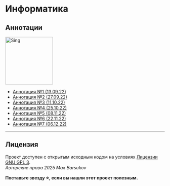 # Информатика

## Аннотации

<img alt="Sing" src="https://github.com/maxbarsukov/itmo/blob/master/.docs/sing.gif" height="150">

- [Аннотация №1 (13.09.22)](./13.09.2022%20%D0%91%D0%B0%D1%80%D1%81%D1%83%D0%BA%D0%BE%D0%B2.pdf)
- [Аннотация №2 (27.09.22)](./27.09.2022%20%D0%91%D0%B0%D1%80%D1%81%D1%83%D0%BA%D0%BE%D0%B2.pdf)
- [Аннотация №3 (11.10.22)](./11.10.2022%20%D0%91%D0%B0%D1%80%D1%81%D1%83%D0%BA%D0%BE%D0%B2.pdf)
- [Аннотация №4 (25.10.22)](./25.10.2022%20%D0%91%D0%B0%D1%80%D1%81%D1%83%D0%BA%D0%BE%D0%B2.pdf)
- [Аннотация №5 (08.11.22)](./08.11.2022%20%D0%91%D0%B0%D1%80%D1%81%D1%83%D0%BA%D0%BE%D0%B2.pdf)
- [Аннотация №6 (22.11.22)](./22.11.2022%20%D0%91%D0%B0%D1%80%D1%81%D1%83%D0%BA%D0%BE%D0%B2.pdf)
- [Аннотация №7 (06.12.22)](./06.12.2022%20%D0%91%D0%B0%D1%80%D1%81%D1%83%D0%BA%D0%BE%D0%B2.pdf)

---

## Лицензия <a name="license"></a>

Проект доступен с открытым исходным кодом на условиях [Лицензии GNU GPL 3](https://opensource.org/license/gpl-3-0/). \
*Авторские права 2025 Max Barsukov*

**Поставьте звезду :star:, если вы нашли этот проект полезным.**
